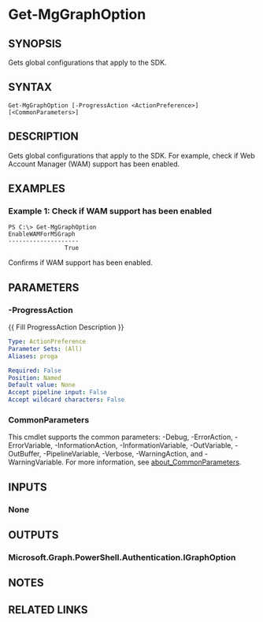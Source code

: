 ﻿---
external help file: Microsoft.Graph.Authentication.dll-Help.xml
Module Name: Microsoft.Graph.Authentication
online version: https://learn.microsoft.com/en-us/powershell/module/microsoft.graph.authentication/get-mgenvironment
schema: 2.0.0
---

# Get-MgGraphOption

## SYNOPSIS
Gets global configurations that apply to the SDK.

## SYNTAX

```
Get-MgGraphOption [-ProgressAction <ActionPreference>] [<CommonParameters>]
```

## DESCRIPTION
Gets global configurations that apply to the SDK.
For example, check if Web Account Manager (WAM) support has been enabled.

## EXAMPLES

### Example 1: Check if WAM support has been enabled
```
PS C:\> Get-MgGraphOption
EnableWAMForMSGraph
--------------------
                True
```

Confirms if WAM support has been enabled.

## PARAMETERS

### -ProgressAction
{{ Fill ProgressAction Description }}

```yaml
Type: ActionPreference
Parameter Sets: (All)
Aliases: proga

Required: False
Position: Named
Default value: None
Accept pipeline input: False
Accept wildcard characters: False
```

### CommonParameters
This cmdlet supports the common parameters: -Debug, -ErrorAction, -ErrorVariable, -InformationAction, -InformationVariable, -OutVariable, -OutBuffer, -PipelineVariable, -Verbose, -WarningAction, and -WarningVariable. For more information, see [about_CommonParameters](http://go.microsoft.com/fwlink/?LinkID=113216).

## INPUTS

### None
## OUTPUTS

### Microsoft.Graph.PowerShell.Authentication.IGraphOption
## NOTES

## RELATED LINKS
